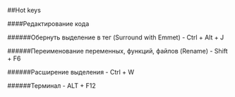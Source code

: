 ##Hot keys

####Редактирование кода

######Oбернуть выделение в тег (Surround with Emmet) - Ctrl + Alt + J  

######Переименование переменных, функций, файлов (Rename) - Shift + F6  

######Расширение выделения - Ctrl + W

######Терминал - ALT + F12

